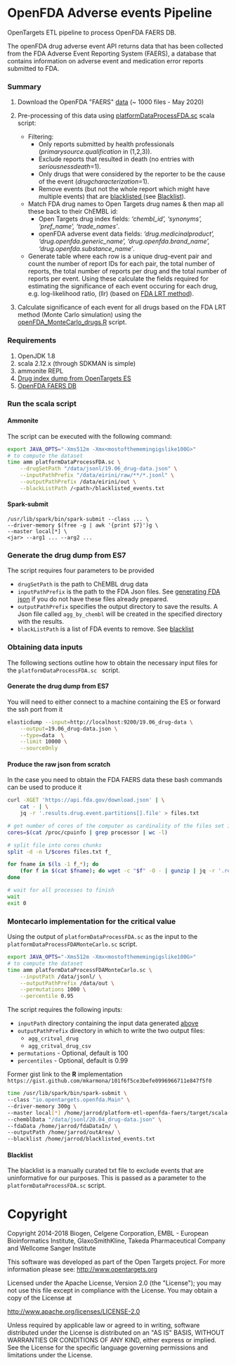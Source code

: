 # OpenFDA Adverse events Pipeline

OpenTargets ETL pipeline to process OpenFDA FAERS DB. 

The openFDA drug adverse event API returns data that has been collected from the FDA Adverse Event Reporting System (FAERS), a database that contains information on adverse event and medication error reports submitted to FDA.

### Summary

1. Download the OpenFDA "FAERS" [data](https://open.fda.gov/apis/drug/event/download/) (~ 1000 files - May 2020)
 
2. Pre-processing of this data using [platformDataProcessFDA.sc](https://github.com/opentargets/platform-etl-openfda-faers/blob/master/platformDataProcessFDA.sc) scala script:
     - Filtering:
        - Only reports submitted by health professionals (*primarysource.qualification* in (1,2,3)).
        - Exclude reports that resulted in death (no entries with *seriousnessdeath*=1).  
        - Only drugs that were considered by the reporter to be the cause of the event (*drugcharacterization*=1).
        - Remove events (but not the whole report which might have multiple events) that are [blacklisted ](https://github.com/opentargets/platform-etl-openfda-faers/blob/master/blacklisted_events.txt) (see [Blacklist](#blacklist)).
    - Match FDA drug names to Open Targets drug names & then map all these back to their ChEMBL id:
        - Open Targets drug index fields:  *‘chembl_id’, ‘synonyms’, ‘pref_name’, ‘trade_names’*.
        - openFDA adverse event data fields: *‘drug.medicinalproduct’, ‘drug.openfda.generic_name’, ‘drug.openfda.brand_name’, ‘drug.openfda.substance_name’*.
    - Generate table where each row is a unique drug-event pair and count the number of report IDs for each pair, the total number of reports, the total number of reports per drug and the total number of reports per event. Using these calculate the fields required for estimating the significance of each event occuring for each drug, e.g. log-likelihood ratio, (llr) (based on [FDA LRT method](https://openfda.shinyapps.io/LRTest/_w_c5c2d04d/lrtmethod.pdf)).
3. Calculate significance of each event for all drugs based on the FDA LRT method (Monte Carlo simulation) using the [openFDA_MonteCarlo_drugs.R](https://github.com/opentargets/platform-etl-openfda-faers/blob/master/R/openFDA_MonteCarlo_drugs.R) script. 

### Requirements

1. OpenJDK 1.8
2. scala 2.12.x (through SDKMAN is simple)
3. ammonite REPL
4. [Drug index dump from OpenTargets ES](#generate-the-drug-dump-from-es7)
5. [OpenFDA FAERS DB](#produce-the-raw-json-from-scratch)

### Run the scala script

#### Ammonite

The script can be executed with the following command: 

```sh
export JAVA_OPTS="-Xms512m -Xmx<mostofthememingigslike100G>"
# to compute the dataset
time amm platformDataProcessFDA.sc \
    --drugSetPath "/data/jsonl/19.06_drug-data.json" \
    --inputPathPrefix "/data/eirini/raw/**/*.jsonl" \
    --outputPathPrefix /data/eirini/out \
    --blackListPath /<path>/blacklisted_events.txt
```

#### Spark-submit

```shell script
/usr/lib/spark/bin/spark-submit --class ... \
--driver-memory $(free -g | awk '{print $7}')g \
--master local[*] \
<jar> --arg1 ... --arg2 ...
```
### Generate the drug dump from ES7

The script requires four parameters to be provided

- `drugSetPath` is the path to ChEMBL drug data
- `inputPathPrefix` is the path to the FDA Json files. See [generating FDA json](#produce-the-raw-json-from-scratch) if you do not have these files already prepared.
- `outputPathPrefix` specifies the output directory to save the results. A Json file called `agg_by_chembl` will be created in the specified directory with the results.
- `blackListPath` is a list of FDA events to remove. See [blacklist](#blacklist)

### Obtaining data inputs

The following sections outline how to obtain the necessary input files for the `platformDataProcessFDA.sc ` script.
#### Generate the drug dump from ES7


You will need to either connect to a machine containing the ES or forward the ssh port from it
```sh
elasticdump --input=http://localhost:9200/19.06_drug-data \
    --output=19.06_drug-data.json \
    --type=data  \
    --limit 10000 \
    --sourceOnly
```

#### Produce the raw json from scratch

In the case you need to obtain the FDA FAERS data these bash commands can be used to produce it

```bash
curl -XGET 'https://api.fda.gov/download.json' | \
    cat - | \
    jq -r '.results.drug.event.partitions[].file' > files.txt

# get number of cores of the computer as cardinality of the files set is around 900
cores=$(cat /proc/cpuinfo | grep processor | wc -l)

# split file into cores chunks
split -d -n l/$cores files.txt f_

for fname in $(ls -1 f_*); do
    (for f in $(cat $fname); do wget -c "$f" -O - | gunzip | jq -r '.results[]|@json' > $(uuidgen -r)"_file.json"; done) &
done

# wait for all processes to finish
wait
exit 0
```

### Montecarlo implementation for the critical value

Using the output of `platformDataProcessFDA.sc` as the input to the `platformDataProcessFDAMonteCarlo.sc` script.

```sh
export JAVA_OPTS="-Xms512m -Xmx<mostofthememingigslike100G>"
# to compute the dataset
time amm platformDataProcessFDAMonteCarlo.sc \
    --inputPath /data/jsonl/ \
    --outputPathPrefix /data/out \
    --permutations 1000 \
    --percentile 0.95
```
The script requires the following inputs:

- `inputPath` directory containing the input data generated [above](#run-the-scala-script)
- `outputPathPrefix` directory in which to write the two output files:
    - `agg_critval_drug`
    - `agg_critval_drug_csv`
- `permutations` - Optional, default is 100
- `percentiles` - Optional, default is 0.99

Former gist link to the **R** implementation `https://gist.github.com/mkarmona/101f6f5ce3befe0996966711e847f5f0`

```sh
time /usr/lib/spark/bin/spark-submit \
--class "io.opentargets.openfda.Main" \
--driver-memory 300g \
--master local[*] /home/jarrod/platform-etl-openfda-faers/target/scala-2.12/openFda.jar \
--chemblData "/data/jsonl/20.04_drug-data.json" \
--fdaData /home/jarrod/fdaDataIn/ \
--outputPath /home/jarrod/outArea/ \
--blacklist /home/jarrod/blacklisted_events.txt

```

#### Blacklist

The blacklist is a manually curated txt file to exclude events that are uninformative for our purposes. This is passed as a parameter to the `platformDataProcessFDA.sc` script. 

# Copyright
Copyright 2014-2018 Biogen, Celgene Corporation, EMBL - European Bioinformatics Institute, GlaxoSmithKline, Takeda Pharmaceutical Company and Wellcome Sanger Institute

This software was developed as part of the Open Targets project. For more information please see: http://www.opentargets.org

Licensed under the Apache License, Version 2.0 (the "License");
you may not use this file except in compliance with the License.
You may obtain a copy of the License at

   http://www.apache.org/licenses/LICENSE-2.0

Unless required by applicable law or agreed to in writing, software
distributed under the License is distributed on an "AS IS" BASIS,
WITHOUT WARRANTIES OR CONDITIONS OF ANY KIND, either express or implied.
See the License for the specific language governing permissions and
limitations under the License.
